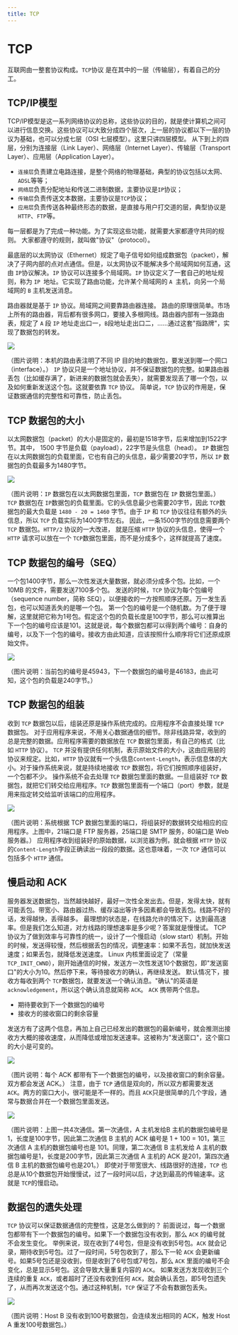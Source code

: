 ```yaml
---
title: TCP
---
```

# TCP


互联网由一整套协议构成。`TCP`协议 是在其中的一层（传输层），有着自己的分工。


## TCP/IP模型
TCP/IP模型是这一系列网络协议的总称，这些协议的目的，就是使计算机之间可以进行信息交换。这些协议可以大致分成四个层次，上一层的协议都以下一层的协议为基础，也可以分成七层（OSI 七层模型）。这里只讲四层模型。
从下到上的四层，分别为连接层（Link Layer）、网络层（Internet Layer）、传输层（Transport Layer）、应用层（Application Layer）。

- `连接层`负责建立电路连接，是整个网络的物理基础，典型的协议包括以太网、`ADSL`等等；
- `网络层`负责分配地址和传送二进制数据，主要协议是`IP`协议；
- `传输层`负责传送文本数据，主要协议是`TCP`协议；
- `应用层`负责传送各种最终形态的数据，是直接与用户打交道的层，典型协议是`HTTP`、`FTP`等。

每一层都是为了完成一种功能。为了实现这些功能，就需要大家都遵守共同的规则。
大家都遵守的规则，就叫做"协议"（protocol）。

最底层的以太网协议（Ethernet）规定了电子信号如何组成数据包（packet），解决了子网内部的点对点通信。但是，以太网协议不能解决多个局域网如何互通，这由 `IP`协议解决。`IP` 协议可以连接多个局域网。`IP` 协议定义了一套自己的地址规则，称为 `IP `地址。它实现了路由功能，允许某个局域网的 `A `主机，向另一个局域网的 `B` 主机发送消息。

路由器就是基于 `IP` 协议。局域网之间要靠路由器连接。
路由的原理很简单。市场上所有的路由器，背后都有很多网口，要接入多根网线。路由器内部有一张路由表，规定了 `A` 段 `IP` 地址走出口一，`B`段地址走出口二，......通过这套"指路牌"，实现了数据包的转发。

![](source/images/tcp/1.jpg)

（图片说明：本机的路由表注明了不同 IP 目的地的数据包，要发送到哪一个网口（interface）。）
`IP` 协议只是一个地址协议，并不保证数据包的完整。如果路由器丢包（比如缓存满了，新进来的数据包就会丢失），就需要发现丢了哪一个包，以及如何重新发送这个包。这就要依靠 `TCP` 协议。
简单说，`TCP` 协议的作用是，保证数据通信的完整性和可靠性，防止丢包。
## TCP 数据包的大小
以太网数据包（packet）的大小是固定的，最初是1518字节，后来增加到1522字节。其中， 1500 字节是负载（payload），22字节是头信息（head）。
`IP` 数据包在以太网数据包的负载里面，它也有自己的头信息，最少需要20字节，所以 `IP` 数据包的负载最多为1480字节。

![](source/images/tcp/2.png)

（图片说明：`IP` 数据包在以太网数据包里面，`TCP` 数据包在 `IP` 数据包里面。）
`TCP` 数据包在 `IP`数据包的负载里面。它的头信息最少也需要20字节，因此 `TCP`数据包的最大负载是 `1480 - 20 = 1460` 字节。由于 `IP` 和 `TCP` 协议往往有额外的头信息，所以 `TCP` 负载实际为1400字节左右。
因此，一条1500字节的信息需要两个 `TCP` 数据包。`HTTP/2` 协议的一大改进， 就是压缩 `HTTP` 协议的头信息，使得一个 `HTTP` 请求可以放在一个 `TCP`数据包里面，而不是分成多个，这样就提高了速度。

## TCP 数据包的编号（SEQ）
一个包1400字节，那么一次性发送大量数据，就必须分成多个包。比如，一个 10MB 的文件，需要发送7100多个包。
发送的时候，`TCP` 协议为每个包编号（sequence number，简称 SEQ），以便接收的一方按照顺序还原。万一发生丢包，也可以知道丢失的是哪一个包。
第一个包的编号是一个随机数。为了便于理解，这里就把它称为1号包。假定这个包的负载长度是100字节，那么可以推算出下一个包的编号应该是101。这就是说，每个数据包都可以得到两个编号：自身的编号，以及下一个包的编号。接收方由此知道，应该按照什么顺序将它们还原成原始文件。

![](source/images/tcp/3.png)

（图片说明：当前包的编号是45943，下一个数据包的编号是46183，由此可知，这个包的负载是240字节。）
## TCP 数据包的组装
收到 `TCP` 数据包以后，组装还原是操作系统完成的。应用程序不会直接处理 `TCP` 数据包。
对于应用程序来说，不用关心数据通信的细节。除非线路异常，收到的总是完整的数据。应用程序需要的数据放在 `TCP` 数据包里面，有自己的格式（比如 `HTTP` 协议）。
`TCP` 并没有提供任何机制，表示原始文件的大小，这由应用层的协议来规定。比如，`HTTP` 协议就有一个头信息`Content-Length`，表示信息体的大小。对于操作系统来说，就是持续地接收 `TCP` 数据包，将它们按照顺序组装好，一个包都不少。
操作系统不会去处理 `TCP` 数据包里面的数据。一旦组装好 `TCP` 数据包，就把它们转交给应用程序。`TCP` 数据包里面有一个端口（port）参数，就是用来指定转交给监听该端口的应用程序。

![](source/images/tcp/4.jpg)

（图片说明：系统根据 TCP 数据包里面的端口，将组装好的数据转交给相应的应用程序。上图中，21端口是 FTP 服务器，25端口是 SMTP 服务，80端口是 Web 服务器。）
应用程序收到组装好的原始数据，以浏览器为例，就会根据 `HTTP` 协议的`Content-Length`字段正确读出一段段的数据。这也意味着，一次 `TCP` 通信可以包括多个 `HTTP` 通信。
## 慢启动和 ACK
服务器发送数据包，当然越快越好，最好一次性全发出去。但是，发得太快，就有可能丢包。带宽小、路由器过热、缓存溢出等许多因素都会导致丢包。线路不好的话，发得越快，丢得越多。
最理想的状态是，在线路允许的情况下，达到最高速率。但是我们怎么知道，对方线路的理想速率是多少呢？答案就是慢慢试。
TCP 协议为了做到效率与可靠性的统一，设计了一个慢启动（slow start）机制。开始的时候，发送得较慢，然后根据丢包的情况，调整速率：如果不丢包，就加快发送速度；如果丢包，就降低发送速度。
Linux 内核里面设定了（常量`TCP_INIT_CWND`），刚开始通信的时候，发送方一次性发送10个数据包，即"发送窗口"的大小为10。然后停下来，等待接收方的确认，再继续发送。
默认情况下，接收方每收到两个 `TCP`数据包，就要发送一个确认消息。"确认"的英语是 `acknowledgement`，所以这个确认消息就简称 `ACK`。
`ACK` 携带两个信息。

- 期待要收到下一个数据包的编号
- 接收方的接收窗口的剩余容量

发送方有了这两个信息，再加上自己已经发出的数据包的最新编号，就会推测出接收方大概的接收速度，从而降低或增加发送速率。这被称为"发送窗口"，这个窗口的大小是可变的。

![](source/images/tcp/5.png)

（图片说明：每个 ACK 都带有下一个数据包的编号，以及接收窗口的剩余容量。双方都会发送 ACK。）
注意，由于 `TCP` 通信是双向的，所以双方都需要发送 `ACK`。两方的窗口大小，很可能是不一样的。而且 `ACK`只是很简单的几个字段，通常与数据合并在一个数据包里面发送。

![](source/images/tcp/6.jpg)

（图片说明：上图一共4次通信。第一次通信，A 主机发给B 主机的数据包编号是1，长度是100字节，因此第二次通信 B 主机的 ACK 编号是 1 + 100 = 101，第三次通信 A 主机的数据包编号也是 101。同理，第二次通信 B 主机发给 A 主机的数据包编号是1，长度是200字节，因此第三次通信 A 主机的 ACK 是201，第四次通信 B 主机的数据包编号也是201。）
即使对于带宽很大、线路很好的连接，`TCP` 也总是从10个数据包开始慢慢试，过了一段时间以后，才达到最高的传输速率。这就是 `TCP`的慢启动。
## 数据包的遗失处理
`TCP` 协议可以保证数据通信的完整性，这是怎么做到的？
前面说过，每一个数据包都带有下一个数据包的编号。如果下一个数据包没有收到，那么 `ACK` 的编号就不会发生变化。
举例来说，现在收到了4号包，但是没有收到5号包。`ACK` 就会记录，期待收到5号包。过了一段时间，5号包收到了，那么下一轮 `ACK` 会更新编号。如果5号包还是没收到，但是收到了6号包或7号包，那么 `ACK` 里面的编号不会变化，总是显示5号包。这会导致大量重复内容的 `ACK`。
如果发送方发现收到三个连续的重复 `ACK`，或者超时了还没有收到任何 `ACK`，就会确认丢包，即5号包遗失了，从而再次发送这个包。通过这种机制，`TCP` 保证了不会有数据包丢失。

![](source/images/tcp/7.png)

（图片说明：Host B 没有收到100号数据包，会连续发出相同的 ACK，触发 Host A 重发100号数据包。）